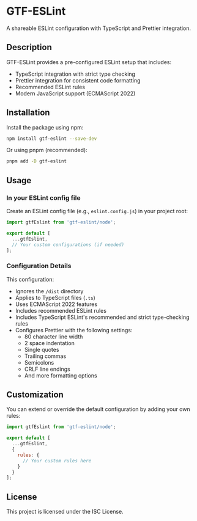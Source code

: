 # GTF-ESLint

A shareable ESLint configuration with TypeScript and Prettier integration.

## Description

GTF-ESLint provides a pre-configured ESLint setup that includes:

- TypeScript integration with strict type checking
- Prettier integration for consistent code formatting
- Recommended ESLint rules
- Modern JavaScript support (ECMAScript 2022)

## Installation

Install the package using npm:

```bash
npm install gtf-eslint --save-dev
```

Or using pnpm (recommended):

```bash
pnpm add -D gtf-eslint
```

## Usage

### In your ESLint config file

Create an ESLint config file (e.g., `eslint.config.js`) in your project root:

```javascript
import gtfEslint from 'gtf-eslint/node';

export default [
  ...gtfEslint,
  // Your custom configurations (if needed)
];
```

### Configuration Details

This configuration:

- Ignores the `/dist` directory
- Applies to TypeScript files (`.ts`)
- Uses ECMAScript 2022 features
- Includes recommended ESLint rules
- Includes TypeScript ESLint's recommended and strict type-checking rules
- Configures Prettier with the following settings:
  - 80 character line width
  - 2 space indentation
  - Single quotes
  - Trailing commas
  - Semicolons
  - CRLF line endings
  - And more formatting options

## Customization

You can extend or override the default configuration by adding your own rules:

```javascript
import gtfEslint from 'gtf-eslint/node';

export default [
  ...gtfEslint,
  {
    rules: {
      // Your custom rules here
    }
  }
];
```

## License

This project is licensed under the ISC License.
